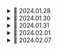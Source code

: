 <details>
<summary>📅 2024.01.28</summary>

<h1>Folder 구조 만들기</h1>

<h2>FRONT</h2>

**FRONT 폴더에서 해야함!!**

- Vite을 이용한 리액트 생성
  - `cd FE`
  - `npm init vite`
    - project name : `shoppingmall`
    - select a framework : `React`
    - select a variant : `Javascript`
  - `npm install` (node_modules 설치 확인)
  - `npm run dev` (port에서 웹 확인)

```
└─src
    ├─assets
    ├─components
    │   ├─NotAuthRoutes.jsx
    │   └─ProtectedRoutes.jsx
    ├─hooks
    ├─layout
    │   ├─Footer
    │   │   └─index.jsx
    │   └─NavBar
    │       ├─Sections
    │       │   └─NavItem.jsx
    │       └─index.jsx
    ├─pages
    │   ├─LandingPage
    │   │   └─index.jsx
    │   ├─LoginPage
    │   │   └─index.jsx
    │   └─RegisterPage
    │       └─index.jsx
    ├─store
    │   ├─index.js
    │   ├─thunkFunction.js
    │   └─userSlice.js
    └─utils
        └─axios.js
```

<h1>Vite ESlint 설정하기</h1>

`npm install -D vite-plugin-eslint eslint eslint-config-react-app`

- eslint plugin 적용하기
- `vite.config.js`

  - `import eslint from 'vite-plugin-eslint'`
  - `plugins: [react(), eslint()],` : `eslint()` 추가

- ## src/.eslintrc 파일 추가
  ```
  {
      "extends" : [
          "react-app"
      ]
  }
  ```

<h1>Tailwind CSS</h1>

- VSCode 확장프로그램 -> Tailwind CSS IntelliSense 설치

<h2>Tailwind</h2>

- HTML 안에서 CSS 스타일을 만들 수 있게 해주는 CSS 프레임 워크

- Tailwind CSS는 부트스트랩과 비슷하게 m-1, flex 와 같이 미리 세팅된 Utility Class 를 활용하는 방식으로 HTML 에서 스타일이 가능하다.
  - 빠른 스타일링 작업이 가능
  - class 혹은 id 명을 작성하기 위한 고생을 하지 않아도된다.
  - Utilty Class가 익숙해지는 시간이 필요할 수 있지만 IntelliSense 플러그인이 제공돼서 금방 익숙해진다.

https://tailwindcss.com/ 꼭 들어가서 확인하길 바란다..!

https://github.com/JEONGSUJONG/readme-main/assets/142254876/c379482f-b15d-4b12-a98d-16b5ffd8fcce .GIF

<h2>TailwindCSS 설정하기</h2>

https://tailwindcss.com/docs/guides/vite

- `npm install -D postcss autoprefixer tailwind` 혹은 `npm install tailwindcss --save-dev` 나는 전자의 방법이 안돼서 후자로 하니까 된다..!
- `npx tailwindcss init -p`

  - postcss.config.js , tailwind.config.js 파일 설치 확인!

- tailwind.config.js

```javascript
content: [
    "./index.html",
    "./src/**/*.{js,ts,jsx,tsx}",
],
```

- index.css

```css
@tailwind base;
@tailwind components;
@tailwind utilities;
```

Tailwind 준비 끝

```jsx
import "./App.css";
function App() {
  return (
    <div className="App">
      <h1 className="text-3xl font-bold underline">Hello World!</h1>
    </div>
  );
}
export default App;
```

- test해서 확인하길 바람

<img alt="image" src="https://github.com/JEONGSUJONG/readme-main/assets/142254876/0dc38be4-e4fa-4c69-895b-86313ddcf842">

<h1>React Router Dom</h1>

- React Router DOM 을 사용하면 웹 앱에서 동적 라우팅을 구현할 수 있습니다. 라우팅이 실행 중인 웹 외부의 구성에서 처리되는 기존 라우팅 아키텍쳐와 달리 React Router DOM은 웹 및 플랫폼의 요구 사항에 따라 컴포넌트 기반 라이팅을 용이하게 한다.

<h2>Single Page Application</h2>

- React는 SPA 이기 때문에 하나의 index.html 탬플릿 파일을 가지고 있다. 하나의 템플릿에 자바스크립트를 이용해서 다른 컴포넌트를 이 index.html 템플릿에 넣으므로 페이지를 변경해주게 된다.
- 이 때 React Router DOM 라이브러리가 새 컴포넌트로 라우팅/탐색을 하고 렌더링 하는데 도움이 된다.

<img alt="image" src="https://github.com/JEONGSUJONG/readme-main/assets/142254876/dffa9a45-a2a7-44f7-85d5-f6556c9bc840">

<h2>React Router 설정하기</h2>

- 앱 어디서나 React Router를 사용할 수 있도록 하기 위해 src 폴더에서 index.js 파일에 React-Router-DOM에 있는 BrowserRouter를 가져와 루트 구성 요소를 래핑한다.

<h3>BrowserRouter로 루트 컴포넌트 감싸기</h3>

```jsx
ReactDOM.render (
    <React.StrictMode>
        <App />
    </React.StrictMode>
    document.getElementById('root')
);
```

```jsx
import { BrowserRouter } from 'react-router-dom';

ReactDOM.render (
    <BrowserRouter>
        <App />
    </BrowserRouter>
    document.getElementById('root')
);
```

<h4>중첩 라우팅</h4>

- 복잡한 레이아웃 코드를 어지럽히지 않고 url 세그먼트에 연결시킬 수 있다.

```jsx
<BrowserRouter>
    <Routes>
        <Route path="/" element={ <App /> }>
        { /* App 컴포넌트에 Header Footer를 Layout */ }
            <Route index element={ <Home /> }>
            { /* "/" 경로의 Home 컴포넌트 */ }
            <Route path="teams" element={ <Teams /> }>
            { /* "/teams" 경로의 Teams 컴포넌트 */ }
                <Route index element={ <LeagueStanding /> }>
                { /* "/teams" 경로의 LeagueStainding 컴포넌트 */ }
                <Route path=":teamId" element={ <Team /> }>
                <Route path="new" element={ <NewTeamForm /> }>
            </Route>
        </Route>
    </Routes>
</BrowserRouter>
```

<h4>Outlet</h4>

- 자식 경로 요소를 렌더링하려면 부모 경로 요소에 `<Outlet />`을 사용해야 한다.
- 하위 경로가 렌더링될 때 중첩된 UI가 표시될 수 있다 (Header, Footer)

```jsx
function App() {
  return (
    <div>
      <h1>Welcome to the app</h1>
      <nav>
        <Link to="/">Home</Link>
        <Link to="/teams">Teams</Link>
      </nav>
      <div className="content">
        <Outlet />
      </div>
    </div>
  );
}
```

<h3>여러 컴포넌트 생성 및 라우트 정의</h3>

```jsx
function App() {
  return (
    <div className="App">
      <Routes>
        <Route path="/" element={<Home />} />
        <Route path="/about" element={<About />} />
        <Route path="/contact" element={<Contact />} />
      </Routes>
    </div>
  );
}
```

- Routes : 앱에서 생성될 모든 개별 경로에 대한 컨테이너/상위 영역

  - Route로 생성된 자식 컴포넌트 중 매칭되는 첫번째 Route를 렌더링

- Route : 단일 경로를 만드는 데 사용
  - `path` : 원하는 컴포넌트의 url 지정
  - `element` : 경로에 맞게 렌더링 되어야 하는 컴포넌트 지정

<h3>Link</h3>

```jsx
import { Link } from "react-router-dom";

function Home() {
  return (
    <div>
      <h1>HomePage</h1>
      <Link to="about">Showing About Page</Link>
      <Link to="contact">Showing Contact Page</Link>
    </div>
  );
}

export default Home;
```

- Link 구성 요소는 HTML의 앵커 요소(`<a />`)와 유사
  - to 경로는 사용자를 데려가는 경로로 지정
- 앱 구성 요소에 나열된 경로 이름을 생성했기 때문에 링크를 클릭하면 경로를 살펴보고 해당 경로 이름으로 구성 요소를 렌더링

<h1>React Router Dom 적용하기</h1>

- `npm install react-router-dom`

- main.jsx

```jsx
ReactDOM.createRoot(document.getElementById("root")).render(
  <BrowserRouter>
    <App />
  </BrowserRouter>
);
```

- App.jsx

```jsx
function Layout() {
  return (
    <div>
      <Navbar />
      <main>
        <Outlet />
      </main>
      <Footer />
    </div>
  );
}

function App() {
  return (
    <Routes>
      <Route path="/" element={<Layout />}>
        <Route index element={<LadingPage />} />
        <Route path="/login" element={<LoginPage />} />
        <Route path="/register" element={<RegisterPage />} />
      </Route>
    </Routes>
  );
}
```

</details>

<details>
<summary>📅 2024.01.30</summary>

<h1>Tailwind 적용하기</h1>

- App.jsx

```jsx
function Layout() {
  return (
    <div className="flex flex-col h-screen justify-between">
      <Navbar />
      <main className="mb-auto w-10/12 max-w-4xl mx-auto">
        <Outlet />
      </main>
      <Footer />
    </div>
  );
}
```

- 부모 `div` 에서 `flex` 로 설정하여 자식 요소들이 `flex` 아이템이 되게 설정한다.
- `flex-col` : flex 방향을 세로로 설정한다. 자식 요소(`Navbar`, `main`, `Footer`) 역시 세로로 쌓이게 된다.
- `h-screen` : flex 컨테이너의 높이를 화면 높이의 100%로 설정한다. flex 컨테이너가 화면 전체 높이를 차지한다.
- `justyfy-between` : 주 축을 따라 콘텐츠를 정렬한다. (이 경우에는 세로) , `Navbar` 를 화면 상단, `Footer` 를 화면 하단에 위치시켜 그 사이에 공간을 만든다.

- `md-auto` : `main` 요소의 하단 마진을 자동으로 설정한다. 이로써 `Navbar` 와 `Footer` 사이에서 가능한한 많은 공간을 차지하며 `Footer` 를 화면 하단으로 밀어낸다.
- `w-10/12` : `main` 요소의 너비를 부모 컨테이너의 약 83%로 너비를 차지한다.
- `max-w-4xl` : `main` 요소의 최대 너비 (`max-w`) 를 사전 정의된 값으로 설정
- `max-auto` : 좌우 마진을 자동으로 설정한다.

<h1>React-icons</h1>

https://react-icons.github.io/react-icons/

`npm install react-icons`

- Footer/index.jsx

```jsx
import React from "react";
import { AiOutlineSmile } from "react-icons/ai";
const Footer = () => {
  return (
    <div className="flex h-20 text-lg items-center justify-center bg-gray-800 text-white">
      All rights reserved. <AiOutlineSmile />
    </div>
  );
};
export default Footer;
```

<h1>Redux 사용하기</h1>

`npm install @reduxjs/toolkit react-redux`

- store/userSlice.js

```javascript
const initialState = {
  userData: {
    id: "",
    email: "",
    name: "",
    role: 0,
    image: "",
  },
  isAuth: false,
  isLoading: false,
  error: "",
};
```

- `initalState` 는 슬라이스 초기 상태를 정의한다.
- 사용자 데이터, 인증 상태, 로딩 여부, 오류 메시지를 포함한다.

```javascript
const userSlice = createSlice({
  name: "user", // 슬라이스의 이름
  initialState, // 초기 상태
  reducers: {}, // 리듀서 액션 생성자 함수들이 정의되는 곳
  extraReducers: (builder) => {}, // 비동기 액션에 대한 추가 리듀서
});

export default userSlice.reducer;
```

- `createSlice` 함수는 슬라이스 객체를 생성한다.

  - `reducers` : 리듀서 함수를 정의할 수 있다. 리듀서는 액션이 발생했을 경우 상태를 어떻게 변경할지를 정의한다.
  - `extraReducers` : Redux Toolkit에서 비동기 액션에 대한 추가적인 리듀서를 정의할 수 있는 부분이다.

- 이 슬라이스는 Redux 스토어에 통합되고, 액션 및 리듀서 함수를 추가하여 상태를 업데이트하고 관리할 수 있다.

<h2>Redux store 생성하기</h2>
- store/index.js
  
```javascript
import { configureStore } from "@reduxjs/toolkit";
import userReducer from "./userSlice";

export const store = configureStore({
reducer: {
user: userReducer
}
})

````

- Redux 스토어는 `configureStore` 함수를 사용하여 생성한다.
- `reducer` 속성에는 애플리케이션에 사용할 리듀서들을 등록한다.
  - 여기서는 `userReducer` 를 `user` 슬라이스에 등록


<h2>Provider 감싸기</h2>

- main.jsx

```jsx
ReactDOM.createRoot(document.getElementById("root")).render(
  <BrowserRouter>
    <Provider store={store}>
      <App />
    </Provider>
  </BrowserRouter>
);
````

- `Provider` 컴포넌트는 React 애플리케이션에 Redux 스토어를 제공한다.
- `store` prop에는 위에서 생성한 Redux 스토어가 전달된다.
- 이렇게 함으로써 애플리케이션 내의 모든 컴포넌트가 Redux 스토어의 상태에 접근하고 업데이트할 수 있게 된다.

- Redux 스토어에 정의된 상태와 리듀서를 사용하여 컴포넌트들이 상태를 공유하고 업데이트할 수 있다.

</details>

<details>
<summary>📅 2024.01.31</summary>

serializableCheck

- serialize : object 값을 string 값으로 변환 (JSON.stringify)
- deserialize : string 값을 object 값으로 변환 (JSON.parse)

action에 직렬화(serialize)가 불가능한 값 (non-serializable value)을 전달되면 에러가 나온다..!

- action이 디스패치하게 될 때 serialize 한 function이 들어가 있어서 에러가 나옴.
  - redux persist를 사용할 때 이러한 에러를 안보이게 하려면 serializableChekc를 false 하면 에러가 안나옴.

https://chromewebstore.google.com/detail/redux-devtools/lmhkpmbekcpmknklioeibfkpmmfibljd?hl=ko

![image](https://github.com/JEONGSUJONG/readme-main/assets/142254876/e702770c-dc83-4ec0-945e-6d146491d95c)

</details>

<details>
<summary>📅 2024.02.01</summary>

<h1>회원가입 페이지 만들기</h1>

- tailwind css 처음 사용해서 적응하느라 힘들었다...😥 그래도 작성하고 VSCode에 작성한 css속성 에 hover하면 무슨 기능인지 나온다.

```jsx
const RegisterPage = () => {
  return (
    <section className="flex flex-col justify-center mt-20 max-w-[400px] m-auto">
      <div className="p-6 bg-white rounded-md shadow-md">
        <h1 className="text-3xl font-semibold text-center">회원가입</h1>
        <form className="mt-6">
          <div className="mb-2">
            <label
              htmlFor="email"
              className="text-sm font-semibold text-center"
            >
              Email
            </label>
            <input
              type="email"
              id="email"
              className="w-full px-4 py-2 mt-2 bg-white border rounded-md"
            />
          </div>
          ...
          <div className="mt-6">
            <button
              type="submit"
              className="w-full bg-black text-white px-4 py-2 rounded-md hover:bg-gray-700 duration-200"
            >
              회원가입
            </button>
            <p className="mt-8 text-xs font-light text-center text-gray-700">
              이미 가입된 회원이신가요?
              <a href="/login" className="font-medium hover:underline">
                로그인
              </a>
            </p>
          </div>
        </form>
      </div>
    </section>
  );
};
```

- `flex-col` : 아이템을 세로로 배치하는 Flexbox의 속성, 요소들을 세로(column)로 쌓는다
- `justify-center` : 부모 요소 내에서 자식 요소들을 수평 방향으로 가운데 정렬하는 Flexbox의 속성
- `text-center` : 텍스트를 수평 방향으로 가운데 정렬하는 CSS 속성, 텍스트를 가운데로 정렬
- `px` / `py` : `px`는 수평(padding-x) 방향의 안쪽 여백 지정하고 `py`는 수직(padding-y) 방향의 안쪽 여백 지정

<h2>React-Hook-Form</h2>

- 유효성 검사를 위한 React-Hook 사용
  [https://react-hook-form.com/get-started](https://react-hook-form.com/get-started)

- `npm install react-hook-form`

- RegisterPage/index.jsx

```jsx
const {
  register,
  handleSubmit,
  formState: { errors },
  reset,
} = useForm({ mode: "onChange" });
```

- `useForm` hook (register, handleSubmit, ,formState, reset 모두 useForm 훅에 있는 함수이다.)
  - `useForm` 은 폼을 초기화하는 `react-hook-form` 에서 제공된다.
  - `register` 함수는 입력 요소를 폼에 등록하고 유효성 검사를 가능하게 한다.

```jsx
const onSubmit = ({ email, password, name }) => {
  reset();
};
```

- `onSubmit` : 폼이 제출될 때 실행되는 함수로써 간단히 `reset` 함수를 호출하여 입력값을 초기화한다.

```jsx
const userEmail = {
  required: "이메일을 입력해주세요.",
};
const userName = {
  required: "이름을 입력해주세요.",
};
const userPassword = {
  required: "비밀번호를 입력해주세요.",
  minLength: {
    value: 6,
    message: "최소 6자입니다.",
  },
};
```

- 유효성 검사 규칙을 설정할 수 있다.

```jsx
<input
  type="email"
  id="email"
  className="w-full px-4 py-2 mt-2 bg-white border rounded-md"
  {...register("email", userEmail)}
/>
```

- 앞서 등록한 유효성 검사 함수인 `register` 로 입력 요소를 폼에 등록하고 해당 필드에 대한 유효성 검사를 한다.

```jsx
{
  errors?.email && (
    <div>
      <span className="text-red-500">{errors.email.message}</span>
    </div>
  );
}
```

- `errors` 객체를 통해 유효성 검사에서 발생한 에러를 확인하고 에러 메시지를 보낸다.

<h1>Axios Instance</h1>

- Axios : 브라우저, Node.js 를 위한 Promise API 를 활용하는 HTTP 비동기 통신 라이브러리.
  - 쉽게 말해 BE와 FE가 통신을 쉽게하기 위해 Ajax와 더불어 사용한다.

![image](https://github.com/JEONGSUJONG/readme-main/assets/142254876/fcb39d7f-5ab5-4762-ba76-9838b11023e8)

<h2>Axios 사용방법</h2>

- `npm install axios --save`
- Axios를 사용할 때 중복된 설정을 피하기 위해 인스턴스를 생성하는 것이 일반적

  - 여러 요청에서 공통으로 사용할 설정 (baseURL)을 인스턴스에 정의
  - `localhost:4000/login?name="sujong"`
  - `localhost:4000/register?name="sujong"`

- utils/axios.js

```javascript
import axios from "axios";

const axiosInstance = axios.create({
  baseURL: import.meta.env.PROD ? "" : "http://localhost:5000",
});

export default axiosInstance;
```

- `axios.create` : Axios 인스턴스를 생성한다.
- `import.meta.env.PROD`

  - `true` 인 경우는 배포 후 나오는 URL 설정
  - `false` 인 경우는 개발 환경 (서버의 로컬환경 URL 설정)

- axiosInstance 적용 예시

```jsx
import axiosInstance from "./utils/axios.js";

axiosInstance
  .get("/login", { params: { name: "sujong" } })
  .then((response) => {
    console.log(response.data);
  })
  .catch((error) => {
    console.error(error);
  });
```

- `/login` 엔드포인트로 `GET` 요청을 보내고 있으며, 필요에 따라 다양한 HTTP 메서드에 대한 요청을 설정할 수 있다.

<h1>회원가입 기능 생성</h1>

- store/thunkFunction.js

```javascript
import { createAsyncThunk } from "@reduxjs/toolkit";
import axiosInstance from "../utils/axios";

export const registerUser = createAsyncThunk(
  "user/registerUser",
  async (body, thunkAPI) => {
    try {
      const response = await axiosInstance.post(`/users/register`, body);
      return response.data;
    } catch (error) {
      console.log(error);
      return thunkAPI.rejectWithValue(error.response.data || error.message);
    }
  }
);
```

- store/userSlice.js

```javascript
const userSlice = createSlice({
  name: "user",
  initialState,
  reducers: {},
  extraReducers: (builder) => {
    builder
      .addCase(registerUser.pending, (state) => {
        state.isLoading = true;
      })
      .addCase(registerUser.fulfilled, (state) => {
        state.isLoading = false;
      })
      .addCase(registerUser.rejected, (state, action) => {
        state.isLoading = false;
        state.error = action.payload;
      });
  },
});
```

- Register/index.jsx

```jsx
const dispatch = useDispatch();

const onSubmit = ({ email, password, name }) => {
  const body = {
    email,
    password,
    name,
    image: `https://via.placeholder.com/600x400?text=no+user+image`,
  };

  dispatch(registerUser(body));

  reset();
};
```

<h1>react Toastify</h1>

[https://www.npmjs.com/package/react-toastify](https://www.npmjs.com/package/react-toastify)
[https://fkhadra.github.io/react-toastify/introduction/](https://fkhadra.github.io/react-toastify/introduction/)

- `npm install react-toastify`

```jsx
import { ToastContainer } from "react-toastify";
import "react-toastify/dist/ReactToastify.css";
```

- App.jsx

```jsx
function Layout() {
  return (
    <div className="flex flex-col h-screen justify-between">
      <ToastContainer
        position="bottom-right"
        autoClose={1500}
        theme="light"
        transition:Slide
      />
      <Navbar />
      <main className="mb-auto w-10/12 max-w-4xl mx-auto">
        <Outlet />
      </main>
      <Footer />
    </div>
  );
}
```

- 사이트 참고해서 원하는 디자인으로 적용 가능하다.

- store/userSlice.js

```javascript
const userSlice = createSlice({
  name: "user",
  initialState,
  reducers: {},
  extraReducers: (builder) => {
    builder
      .addCase(registerUser.pending, (state) => {
        state.isLoading = true;
      })
      .addCase(registerUser.fulfilled, (state) => {
        state.isLoading = false;
        toast.info("회원가입을 성공했습니다.");
      })
      .addCase(registerUser.rejected, (state, action) => {
        state.isLoading = false;
        state.error = action.payload;
        toast.info(state.payload);
      });
  },
});
```

https://github.com/JEONGSUJONG/readme-main/assets/142254876/28294404-55ca-4604-b40f-b4bd2bdc0cdf

</details>

<details>
<summary>📅 2024.02.07</summary>

<h1>유저 인증 여부 체크</h1>

- 로그인 한 유저가 올바른 토큰 (유효기간)을 가지고 있는 지 체크

- App.jsx : 유저가 로그인 상태인지 확인, 로그인 상태라면 서버에 유저의 인증 여부를 확인하는 요청을 보낸다.

```jsx
const dispatch = useDispatch();
const isAuth = useSelector((state) => state.user?.isAuth);
const { pathname } = useLocation();

useEffect(() => {
  if (isAuth) {
    dispatch(authUser());
  }
}, [isAuth, pathname, dispatch]);
```

![image](https://github.com/JEONGSUJONG/readme-main/assets/142254876/8548fb02-a930-47f1-acd1-67d856ef24ff)

- Redux의 `useSelector` 훅을 사용하여 Redux store에서 유저의 인증 상태인 `isAuth` 를 가져온다.
- `useDispatch` 훅을 사용하여 Redux store에 action 을 dispatch 한다.
- `useEffect` 는 컴포넌트가 마운트될 경우 `isAuth` 와 `pathname`이 변경될 때마다 특정 작업을 수행하도록 설정

- thunkFunction.js : 서버에 유저의 인증 여부를 확인하는 요청을 보냄. (비동기)

```jsx
export const authUser = createAsyncThunk(
  "user/authUser",
  async (_, thunkAPI) => {
    try {
      const response = await axiosInstance.get(`/users/auth`);
      return response.data;
    } catch (error) {
      console.log(error);
      return thunkAPI.rejectWithValue(error.response.data || error.message);
    }
  }
);
```

- `createAsyncThunk` 함수를 이용하여 비동기 작업을 처리한다.
- 이 함수는 서버로부터 유저의 인증 여부 확인하는 API를 호출하고 그 결과를 반환한다.

- axios.js : 모든 서버 요청에 토큰을 함께 보내준다.

```jsx
axiosInstance.interceptors.request.use(
  function (config) {
    config.headers.Authorization =
      "Bearer " + localStorage.getItem("accessToken");
    return config;
  },
  function (error) {
    return Promise.reject(error);
  }
);
```

![image](https://github.com/JEONGSUJONG/readme-main/assets/142254876/4f8e17b3-2252-4383-88f5-b54f098c8e23)

- 모든 HTTP 요청에 대해 Authorization 헤더에 유효한 토큰을 추가한다.
- 이를 통해 서버에 요청할 때마다 유저의 인증 상태를 확인할 수 있다.

- userSilce.js : `createSilce` 에서 액션인 `authUser` 에 대한 리듀서를 정의한다.

```javascript
// Auth
.addCase(authUser.pending, (state) => {
  state.isLoading = true;
})
.addCase(authUser.fulfilled, (state, action) => {
  state.isLoading = false;
  state.userData = action.payload;
  state.isAuth = true;
})
.addCase(authUser.rejected, (state, action) => {
  state.isLoading = false;
  state.error = action.payload;
  state.isAuth = false;
  localStorage.removeItem('aceessToken');
});
```

<h1>NotAuthRoutes/ProtectedRoutes</h1>

- 로그인이 되어있을 경우(`isAuth==true`) 로그인/회원가입 접근 안되게 해야함.
- 반대로 로그인을 안했을 경우 특정 페이지에 접근 불가하게 해야함

- `ProtectedRoutes` : 로그인 안한 유저가 해야하는 페이지로 이동
- `NotAuthRoutes` : 로그인을 한 유저가 회원가입 및 로그인으로 들어가려면 `'/'` 경로로 redirect 시켜준다.

  - `Outlet` : 부모 경로에서 하위 경로를 렌더링할 때 사용된다. 예를 들어 부모 경로에서 하위 경로의 컴포넌트를 보여주기 위해 사용된다,
  - `Navigate` : 특정 경로로 redirection 수행하는 컴포넌트이다. 사용자를 다른 경로로 이동시키고 싶을 때 사용. (`to` prop을 통해 이동하고자 하는 경로 설정)

- components/ProtectedRoutes.jsx

```jsx
import React from "react";
import { Navigate, Outlet } from "react-router-dom";

const ProtectedRoutes = ({ isAuth }) => {
  return isAuth ? <Outlet /> : <Navigate to={"/login"} />;
};

export default ProtectedRoutes;
```

- `isAuth` prop은 현재 사용자가 인증 여부를 판단하고 인증이 되지 않은 경우 로그인 페이지(`/login`)로 redirection 한다.

- components/NotAuthRoutes.jsx

```jsx
import React from "react";
import { Navigate, Outlet } from "react-router-dom";

const NotAuthRoutes = ({ isAuth }) => {
  return isAuth ? <Navigate to={"/"} /> : <Outlet />;
};

export default NotAuthRoutes;
```


- App.jsx

```jsx
  return (
    <Routes>
      <Route path="/" element={<Layout />}>
        <Route index element={<LadingPage />} />

        {/* 로그인한 유저만 갈 수 있는 경로 */}
        <Route element={<ProtectedRoutes isAuth={isAuth} />}>
          <Route path="/protected" element={<ProtectedPage />} />
        </Route>

        {/* 로그인한 유저는 갈 수 없는 경로 */}
        <Route element={<NotAuthRoutes isAuth={isAuth} />}>
          <Route path="/login" element={<LoginPage />} />
          <Route path="/register" element={<RegisterPage />} />
        </Route>
      </Route>
    </Routes>
  );
```

- `Routes` 컴포넌트 내에서 `Route` 컴포넌트를 사용하여 각 경로에 대한 라우팅을 설정한다. `element` prop을 사용하여 해당 경로에 렌더링할 컴포넌트를 지정한다.


```jsx
const isAuth = useSelector(state => state.user?.isAuth);
```

- `useSelector` hook은 Redux store의 상태를 인자로 받아 특정 부분의 상태를 선택한다.
- `state.user?.isAuth` 는 Redux store 의 `user` 객체에서 `isAuth` 값을 선택한다. (`?.`는 옵셔널 체이닝(optional chaining) 연산자로 `user` 객체가 존재하지 않거나 `isAuth` 가 존재하지 않는 경우에도 안전하게 접근할 수 있도록 한다.)
- 즉, `isAuth` 는 Redux store 에서 가져온 사용자의 인증상태를 나타내는 값이다.


<h1>Navbar</h1>

```jsx
import React, { useState } from "react";
import { Link } from "react-router-dom";
import NavItem from "./Sections/NavItem";

const Navbar = () => {
  // 메뉴 상태를 관리하는 useState 훅을 사용하여 메뉴의 열림/닫힘 여부를 저장
  const [menu, setMenu] = useState(false);

  // 메뉴를 열고 닫는 함수
  const handleMenu = () => {
    setMenu(!menu);
  };

  return (
    // 네비게이션 바를 감싸는 nav 요소
    <nav className="relative z-10 text-white bg-black">
      <div className="w-full">
        <div className="flex items-center justify-between mx-5 sm:mx-10 lg:mx-20">
          {/* 로고 섹션 */}
          <div className="flex items-center text-4xl h-16">
            {/* 홈으로 이동할 수 있는 로고 링크*/}
            <Link to="/">Logo</Link>
          </div>

          {/* 메뉴 버튼 섹션. 작은 화면 크기에서 표시 */}
          <div className="text-2xl sm:hidden">
            {/* 메뉴 버튼을 클릭하면 handleMenu 함수가 호출되어 메뉴 여닫이 가능 */}
            <button onClick={handleMenu}>{menu ? "-" : "+"}</button>
          </div>

          {/* 데스크톱 화면 크기에서 표시되는 네비게이션 메뉴 섹션. */}
          <div className="hidden sm:block">
            {/* NavItem 컴포넌트를 사용하여 네비게이션 메뉴를 표시. */}
            <NavItem />
          </div>
        </div>

        {/* 모바일 화면 크기에서 표시되는 네비게이션 메뉴 섹션. */}
        <div className="block sm:hidden">
          {/* 메뉴가 열려있을 때에만 NavItem 컴포넌트를 표시. */}
          {menu && <NavItem />}
        </div>
      </div>
    </nav>
  );
};

export default Navbar;
```


<h2>Navbar Item</h2>

```jsx
import React from "react";
import { useSelector } from "react-redux";
import { Link } from "react-router-dom";

const routes = [
  { to: "/login", name: "SIGN IN", auth: false },
  { to: "/register", name: "SIGN UP", auth: false },
  { to: "", name: "LOGOUT", auth: true },
];

const NavItem = ({mobile}) => {
  const isAuth = useSelector((state) => state.user?.isAuth);
  const handleLogout = () => {

  }

  return (
    <ul
      className={`text-sm justify-center w-full gap-4 ${
        mobile ? "flex-col bg-white text-black h-full items-center" : ""
      }`}
    >
      {routes.map(({ to, name, auth }) => {
        if (isAuth !== auth) return null;
        if (name === "LOGOUT") {
          return (
            <li
              key={name}
              className="py-2 text-center border-b-2 cursor-pointer"
            >
              <Link onClick={handleLogout}>{name}</Link>
            </li>
          );
        } else {
          return (
            <li
              key={name}
              className="py-2 text-center border-b-2 cursor-pointer"
            >
              <Link to={to}>{name}</Link>
            </li>
          );
        }
      })}
    </ul>
  );
};

export default NavItem;
```

</details>
